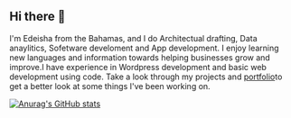 ## Hi there 👋
 I'm Edeisha from the Bahamas, and I do Architectual drafting, Data anaylitics, Sofetware develoment and App development. I enjoy learning new languages and information towards helping businesses grow and improve.I have experience in Wordpress development and basic web development using code. Take a look through my projects and [portfolio](https://edeisha1.github.io/)to get a better look at some things I've been working on.


[![Anurag's GitHub stats](https://github-readme-stats.vercel.app/api?username=Edeisha1)](https://github.com/anuraghazra/github-readme-stats)
 
<!--
**Edeisha1/Edeisha1** is a ✨ _special_ ✨ repository because its `README.md` (this file) appears on your GitHub profile.

Here are some ideas to get you started:

- 🔭 I’m currently working on two calculator apps.
- 🌱 I’m currently learning 
- 👯 I’m looking to collaborate on ...
- 🤔 I’m looking for help with ...
- 💬 Ask me about ...
- 📫 How to reach me: ...
- 😄 Pronouns: ...
- ⚡ Fun fact: ...
-->
